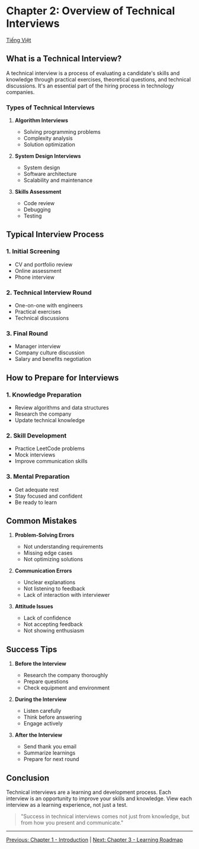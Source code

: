 # Chapter 2: Overview of Technical Interviews

[Tiếng Việt](index.md)

## What is a Technical Interview?

A technical interview is a process of evaluating a candidate's skills and knowledge through practical exercises, theoretical questions, and technical discussions. It's an essential part of the hiring process in technology companies.

### Types of Technical Interviews

1. **Algorithm Interviews**
   - Solving programming problems
   - Complexity analysis
   - Solution optimization

2. **System Design Interviews**
   - System design
   - Software architecture
   - Scalability and maintenance

3. **Skills Assessment**
   - Code review
   - Debugging
   - Testing

## Typical Interview Process

### 1. Initial Screening
- CV and portfolio review
- Online assessment
- Phone interview

### 2. Technical Interview Round
- One-on-one with engineers
- Practical exercises
- Technical discussions

### 3. Final Round
- Manager interview
- Company culture discussion
- Salary and benefits negotiation

## How to Prepare for Interviews

### 1. Knowledge Preparation
- Review algorithms and data structures
- Research the company
- Update technical knowledge

### 2. Skill Development
- Practice LeetCode problems
- Mock interviews
- Improve communication skills

### 3. Mental Preparation
- Get adequate rest
- Stay focused and confident
- Be ready to learn

## Common Mistakes

1. **Problem-Solving Errors**
   - Not understanding requirements
   - Missing edge cases
   - Not optimizing solutions

2. **Communication Errors**
   - Unclear explanations
   - Not listening to feedback
   - Lack of interaction with interviewer

3. **Attitude Issues**
   - Lack of confidence
   - Not accepting feedback
   - Not showing enthusiasm

## Success Tips

1. **Before the Interview**
   - Research the company thoroughly
   - Prepare questions
   - Check equipment and environment

2. **During the Interview**
   - Listen carefully
   - Think before answering
   - Engage actively

3. **After the Interview**
   - Send thank you email
   - Summarize learnings
   - Prepare for next round

## Conclusion

Technical interviews are a learning and development process. Each interview is an opportunity to improve your skills and knowledge. View each interview as a learning experience, not just a test.

> "Success in technical interviews comes not just from knowledge, but from how you present and communicate."

---

[Previous: Chapter 1 - Introduction](../01-introduction/index.md) | [Next: Chapter 3 - Learning Roadmap](../03-roadmap/index.md) 